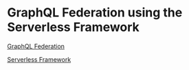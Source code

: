 # GraphQL Federation using the Serverless Framework

[GraphQL Federation](https://www.apollographql.com/docs/federation/)

[Serverless Framework](https://www.serverless.com/)